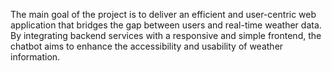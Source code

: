 The main goal of the project is to deliver an efficient and user-centric web application that 
bridges the gap between users and real-time weather data. By integrating backend services 
with a responsive and simple frontend, the chatbot aims to enhance the accessibility and 
usability of weather information.
